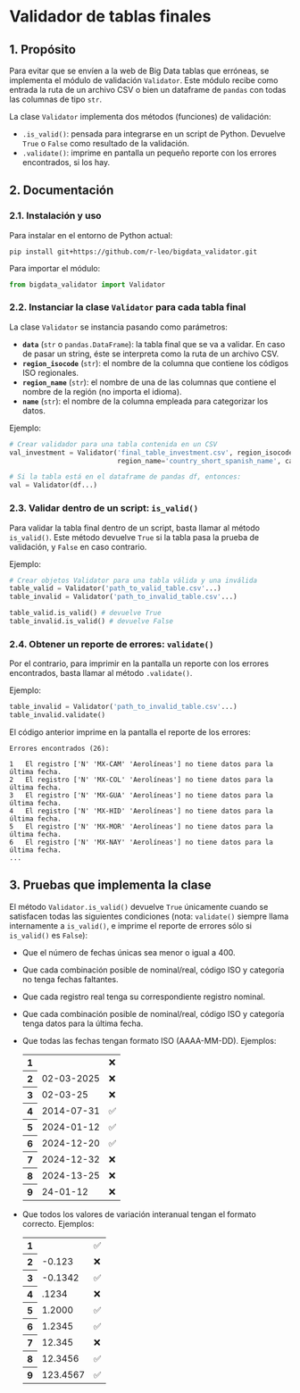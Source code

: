 # Validador de tablas finales

## 1. Propósito

Para evitar que se envíen a la web de Big Data tablas que erróneas, se implementa el módulo de validación `Validator`. Este módulo recibe como entrada la ruta de un archivo CSV o bien un dataframe de `pandas` con todas las columnas de tipo `str`.

La clase `Validator` implementa dos métodos (funciones) de validación:

* `.is_valid()`: pensada para integrarse en un script de Python. Devuelve `True` o `False` como resultado de la validación.
* `.validate()`: imprime en pantalla un pequeño reporte con los errores encontrados, si los hay.

## 2. Documentación

### 2.1. Instalación y uso

Para instalar en el entorno de Python actual:

```
pip install git+https://github.com/r-leo/bigdata_validator.git
```

Para importar el módulo:

```python
from bigdata_validator import Validator
```

### 2.2. Instanciar la clase `Validator` para cada tabla final

La clase `Validator` se instancia pasando como parámetros:

* **`data`** (`str` o `pandas.DataFrame`): la tabla final que se va a validar. En caso de pasar un string, éste se interpreta como la ruta de un archivo CSV.
* **`region_isocode`** (`str`): el nombre de la columna que contiene los códigos ISO regionales.
* **`region_name`** (`str`): el nombre de una de las columnas que contiene el nombre de la región (no importa el idioma).
* **`name`** (`str`): el nombre de la columna empleada para categorizar los datos.

Ejemplo:

```python
# Crear validador para una tabla contenida en un CSV
val_investment = Validator('final_table_investment.csv', region_isocode='country_isocode',
                           region_name='country_short_spanish_name', category='hf')

# Si la tabla está en el dataframe de pandas df, entonces:
val = Validator(df...)
```

### 2.3. Validar dentro de un script: `is_valid()`

Para validar la tabla final dentro de un script, basta llamar al método `is_valid()`. Este método devuelve `True` si la tabla pasa la prueba de validación, y `False` en caso contrario.

Ejemplo:

```python
# Crear objetos Validator para una tabla válida y una inválida
table_valid = Validator('path_to_valid_table.csv'...)
table_invalid = Validator('path_to_invalid_table.csv'...)

table_valid.is_valid() # devuelve True
table_invalid.is_valid() # devuelve False
```

### 2.4. Obtener un reporte de errores: `validate()`

Por el contrario, para imprimir en la pantalla un reporte con los errores encontrados, basta llamar al método `.validate()`.

Ejemplo:

```python
table_invalid = Validator('path_to_invalid_table.csv'...)
table_invalid.validate()
```

El código anterior imprime en la pantalla el reporte de los errores:

```
Errores encontrados (26):

1	El registro ['N' 'MX-CAM' 'Aerolíneas'] no tiene datos para la última fecha.
2	El registro ['N' 'MX-COL' 'Aerolíneas'] no tiene datos para la última fecha.
3	El registro ['N' 'MX-GUA' 'Aerolíneas'] no tiene datos para la última fecha.
4	El registro ['N' 'MX-HID' 'Aerolíneas'] no tiene datos para la última fecha.
5	El registro ['N' 'MX-MOR' 'Aerolíneas'] no tiene datos para la última fecha.
6	El registro ['N' 'MX-NAY' 'Aerolíneas'] no tiene datos para la última fecha.
...
```

## 3. Pruebas que implementa la clase

El método `Validator.is_valid()` devuelve `True` únicamente cuando se satisfacen todas las siguientes condiciones (nota: `validate()` siempre llama internamente a `is_valid()`, e imprime el reporte de errores sólo si `is_valid()` es `False`):

* Que el número de fechas únicas sea menor o igual a 400.
* Que cada combinación posible de nominal/real, código ISO y categoría no tenga fechas faltantes.
* Que cada registro real tenga su correspondiente registro nominal.
* Que cada combinación posible de nominal/real, código ISO y categoría tenga datos para la última fecha.
* Que todas las fechas tengan formato ISO (AAAA-MM-DD). Ejemplos:
  <table id="T_6b266">  <thead>  </thead>  <tbody>    <tr>      <th id="T_6b266_level0_row0" class="row_heading level0 row0" >1</th>      <td id="T_6b266_row0_col0" class="data row0 col0" ></td>      <td id="T_6b266_row0_col1" class="data row0 col1" >❌</td>    </tr>    <tr>      <th id="T_6b266_level0_row1" class="row_heading level0 row1" >2</th>      <td id="T_6b266_row1_col0" class="data row1 col0" >02-03-2025</td>      <td id="T_6b266_row1_col1" class="data row1 col1" >❌</td>    </tr>    <tr>      <th id="T_6b266_level0_row2" class="row_heading level0 row2" >3</th>      <td id="T_6b266_row2_col0" class="data row2 col0" >02-03-25</td>      <td id="T_6b266_row2_col1" class="data row2 col1" >❌</td>    </tr>    <tr>      <th id="T_6b266_level0_row3" class="row_heading level0 row3" >4</th>      <td id="T_6b266_row3_col0" class="data row3 col0" >2014-07-31</td>      <td id="T_6b266_row3_col1" class="data row3 col1" >✅</td>    </tr>    <tr>      <th id="T_6b266_level0_row4" class="row_heading level0 row4" >5</th>      <td id="T_6b266_row4_col0" class="data row4 col0" >2024-01-12</td>      <td id="T_6b266_row4_col1" class="data row4 col1" >✅</td>    </tr>    <tr>      <th id="T_6b266_level0_row5" class="row_heading level0 row5" >6</th>      <td id="T_6b266_row5_col0" class="data row5 col0" >2024-12-20</td>      <td id="T_6b266_row5_col1" class="data row5 col1" >✅</td>    </tr>    <tr>      <th id="T_6b266_level0_row6" class="row_heading level0 row6" >7</th>      <td id="T_6b266_row6_col0" class="data row6 col0" >2024-12-32</td>      <td id="T_6b266_row6_col1" class="data row6 col1" >❌</td>    </tr>    <tr>      <th id="T_6b266_level0_row7" class="row_heading level0 row7" >8</th>      <td id="T_6b266_row7_col0" class="data row7 col0" >2024-13-25</td>      <td id="T_6b266_row7_col1" class="data row7 col1" >❌</td>    </tr>    <tr>      <th id="T_6b266_level0_row8" class="row_heading level0 row8" >9</th>      <td id="T_6b266_row8_col0" class="data row8 col0" >24-01-12</td>      <td id="T_6b266_row8_col1" class="data row8 col1" >❌</td>    </tr>  </tbody></table>

* Que todos los valores de variación interanual tengan el formato correcto. Ejemplos:
  <table id="T_98fad">  <thead>  </thead>  <tbody>    <tr>      <th id="T_98fad_level0_row0" class="row_heading level0 row0" >1</th>      <td id="T_98fad_row0_col0" class="data row0 col0" ></td>      <td id="T_98fad_row0_col1" class="data row0 col1" >✅</td>    </tr>    <tr>      <th id="T_98fad_level0_row1" class="row_heading level0 row1" >2</th>      <td id="T_98fad_row1_col0" class="data row1 col0" >-0.123</td>      <td id="T_98fad_row1_col1" class="data row1 col1" >❌</td>    </tr>    <tr>      <th id="T_98fad_level0_row2" class="row_heading level0 row2" >3</th>      <td id="T_98fad_row2_col0" class="data row2 col0" >-0.1342</td>      <td id="T_98fad_row2_col1" class="data row2 col1" >✅</td>    </tr>    <tr>      <th id="T_98fad_level0_row3" class="row_heading level0 row3" >4</th>      <td id="T_98fad_row3_col0" class="data row3 col0" >.1234</td>      <td id="T_98fad_row3_col1" class="data row3 col1" >❌</td>    </tr>    <tr>      <th id="T_98fad_level0_row4" class="row_heading level0 row4" >5</th>      <td id="T_98fad_row4_col0" class="data row4 col0" >1.2000</td>      <td id="T_98fad_row4_col1" class="data row4 col1" >✅</td>    </tr>    <tr>      <th id="T_98fad_level0_row5" class="row_heading level0 row5" >6</th>      <td id="T_98fad_row5_col0" class="data row5 col0" >1.2345</td>      <td id="T_98fad_row5_col1" class="data row5 col1" >✅</td>    </tr>    <tr>      <th id="T_98fad_level0_row6" class="row_heading level0 row6" >7</th>      <td id="T_98fad_row6_col0" class="data row6 col0" >12.345</td>      <td id="T_98fad_row6_col1" class="data row6 col1" >❌</td>    </tr>    <tr>      <th id="T_98fad_level0_row7" class="row_heading level0 row7" >8</th>      <td id="T_98fad_row7_col0" class="data row7 col0" >12.3456</td>      <td id="T_98fad_row7_col1" class="data row7 col1" >✅</td>    </tr>    <tr>      <th id="T_98fad_level0_row8" class="row_heading level0 row8" >9</th>      <td id="T_98fad_row8_col0" class="data row8 col0" >123.4567</td>      <td id="T_98fad_row8_col1" class="data row8 col1" >✅</td>    </tr>  </tbody></table>
